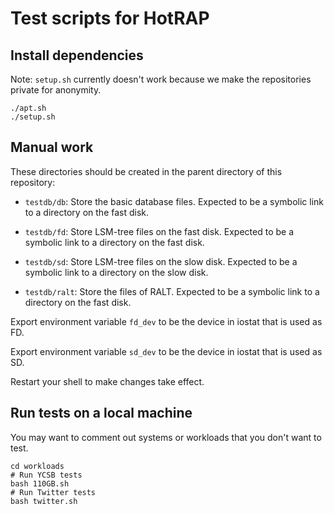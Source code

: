 # Test scripts for HotRAP

## Install dependencies

Note: `setup.sh` currently doesn't work because we make the repositories private for anonymity.

```shell
./apt.sh
./setup.sh
```

## Manual work

These directories should be created in the parent directory of this repository:

- `testdb/db`: Store the basic database files. Expected to be a symbolic link to a directory on the fast disk.

- `testdb/fd`: Store LSM-tree files on the fast disk. Expected to be a symbolic link to a directory on the fast disk.

- `testdb/sd`: Store LSM-tree files on the slow disk. Expected to be a symbolic link to a directory on the slow disk.

- `testdb/ralt`: Store the files of RALT. Expected to be a symbolic link to a directory on the fast disk.

Export environment variable `fd_dev` to be the device in iostat that is used as FD.

Export environment variable `sd_dev` to be the device in iostat that is used as SD.

Restart your shell to make changes take effect.

## Run tests on a local machine

You may want to comment out systems or workloads that you don't want to test.

```shell
cd workloads
# Run YCSB tests
bash 110GB.sh
# Run Twitter tests
bash twitter.sh
```
